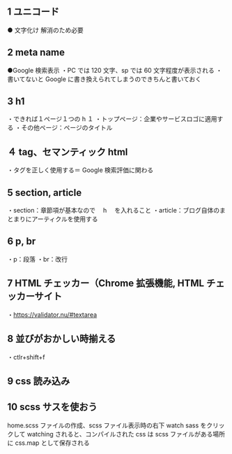 ## 1 ユニコード

● 文字化け
解消のため必要

## 2 meta name

●Google 検索表示
・PC では 120 文字、sp では 60 文字程度が表示される
・書いてないと Google に書き換えられてしまうのできちんと書いておく

## 3 h1

・できれば１ページ１つの h １
・トップページ：企業やサービスロゴに適用する
・その他ページ：ページのタイトル

## ４ tag、セマンティック html

・タグを正しく使用する＝ Google 検索評価に関わる

## 5 section, article

・section：章節項が基本なので　 h 　を入れること
・article：ブログ自体のまとまりにアーティクルを使用する

## 6 p, br

・p：段落
・br：改行

## 7 HTML チェッカー（Chrome 拡張機能, HTML チェッカーサイト

・https://validator.nu/#textarea

## 8 並びがおかしい時揃える

・ctlr+shift+f

## 9 css 読み込み

## 10 scss サスを使おう

home.scss ファイルの作成、scss ファイル表示時の右下 watch sass をクリックして watching されると、コンパイルされた css は scss ファイルがある場所に css.map として保存される
